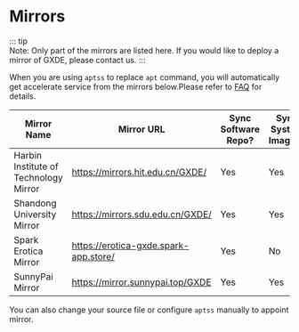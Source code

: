 # Mirrors

::: tip  
Note: Only part of the mirrors are listed here. If you would like to deploy a mirror of GXDE, please contact us. 
:::

When you are using `aptss` to replace `apt` command, you will automatically get accelerate service from the mirrors below.Please refer to [FAQ](/en/install/faq) for details.  

| Mirror Name | Mirror URL | Sync Software Repo? | Sync System Images? |
| --- | --- | --- | --- |
| Harbin Institute of Technology Mirror | https://mirrors.hit.edu.cn/GXDE/ | Yes | Yes|
| Shandong University Mirror | https://mirrors.sdu.edu.cn/GXDE/ | Yes | Yes |
| Spark Erotica Mirror | https://erotica-gxde.spark-app.store/ | Yes | No |
| SunnyPai Mirror | https://mirror.sunnypai.top/GXDE | Yes| Yes |

You can also change your source file or configure `aptss` manually to appoint mirror.